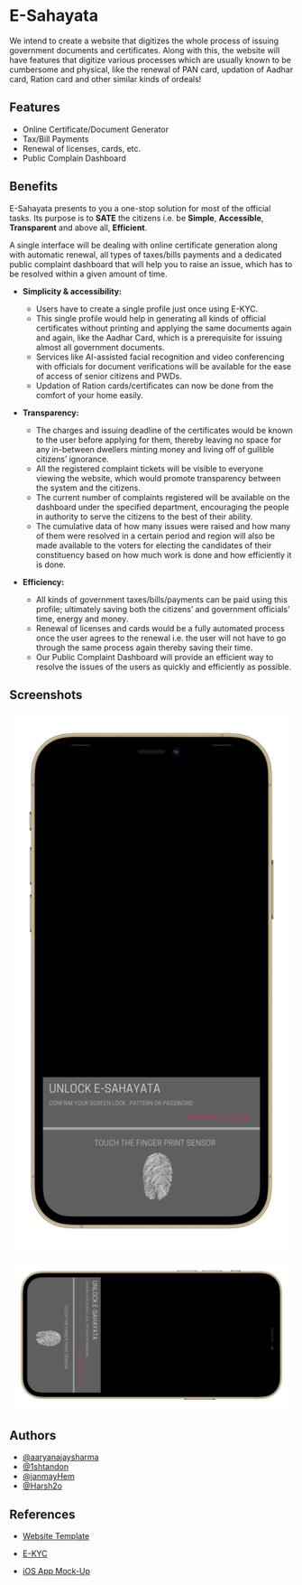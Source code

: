 
# E-Sahayata

We intend to create a website that digitizes the whole process of issuing government documents and certificates. Along with this, the website will have features that digitize various processes which are usually known to be cumbersome and physical, like the renewal of PAN card, updation of Aadhar card, Ration card and other similar kinds of ordeals!







## Features

* Online Certificate/Document Generator
* Tax/Bill Payments
* Renewal of licenses, cards, etc.
* Public Complain Dashboard
  
## Benefits

E-Sahayata presents to you a one-stop solution for most of the official tasks. Its purpose is to **SATE** the citizens i.e. be **Simple**, **Accessible**, **Transparent** and above all, **Efficient**.    

A single interface will be dealing with online certificate generation along with automatic renewal, all types of taxes/bills payments and a dedicated public complaint dashboard that will help you to raise an issue, which has to be resolved within a given amount of time.  

- **Simplicity & accessibility:** 
    - Users have to create a single profile just once using E-KYC.
    - This single profile would help in generating all kinds of official certificates without printing and applying the same documents again and again, like the Aadhar Card, which is a prerequisite for issuing almost all government documents.
    - Services like AI-assisted facial recognition and video conferencing with officials for document verifications will be available for the ease of access of senior citizens and PWDs.
    - Updation of Ration cards/certificates can now be done from the comfort of your home easily.

- **Transparency:** 
    - The charges and issuing deadline of the certificates would be known to the user before applying for them, thereby leaving no space for any in-between dwellers minting money and living off of gullible citizens’ ignorance.
    - All the registered complaint tickets will be visible to everyone viewing the website, which would promote transparency between the system and the citizens. 
    - The current number of complaints registered will be available on the dashboard under the specified department, encouraging the people in authority to serve the citizens to the best of their ability.
    - The cumulative data of how many issues were raised and how many of them were resolved in a certain period and region will also be made available to the voters for electing the candidates of their constituency based on how much work is done and how efficiently it is done. 

- **Efficiency:**
    - All kinds of government taxes/bills/payments can be paid using this profile; ultimately saving both the citizens’ and government officials’ time, energy and money.
    - Renewal of licenses and cards would be a fully automated process once the user agrees to the renewal i.e. the user will not have to go through the same process again thereby saving their time.
    - Our Public Complaint Dashboard will provide an efficient way to resolve the issues of the users as quickly and efficiently as possible.

## Screenshots

![1_iphone12progold_portrait](https://github.com/aaryanajaysharma/hackiiitv-ug2020-submissions/blob/d44d7b5e269cac35c70a294f99242320f56f356a/team%2312%20-%201/Screenshots/1_iphone12progold_portrait.png)

![1_iphone12progold_landscape](https://github.com/aaryanajaysharma/hackiiitv-ug2020-submissions/blob/d44d7b5e269cac35c70a294f99242320f56f356a/team%2312%20-%201/Screenshots/1_iphone12progold_landscape.png)

## Authors

- [@aaryanajaysharma](https://www.github.com/aaryanajaysharma)
- [@1shtandon](https://www.github.com/1shtandon)
- [@janmayHem](https://www.github.com/janmayHem)
- [@Harsh2o](https://www.github.com/Harsh2o)
  
## References

  - [Website Template](https://www.free-css.com/free-css-templates/page1/academic-education)

  - [E-KYC](https://github.com/ParthCheulkar/ekyc)

  - [iOS App Mock-Up](https://www.kodular.io)